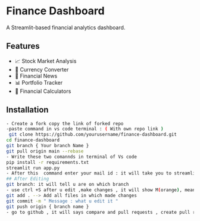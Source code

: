   # Finance Dashboard
A Streamlit-based financial analytics dashboard.

## Features
- 📈 Stock Market Analysis
- 💱 Currency Converter
- 📰 Financial News
- 📊 Portfolio Tracker
- 🧮 Financial Calculators

## Installation
```sh
- Create a fork copy the link of forked repo 
-paste command in vs code terminal : ( With own repo link )
 git clone https://github.com/yourusername/finance-dashboard.git
cd finance-dashboard
git branch { Your branch Name }
git pull origin main --rebase 
- Write these two comannds in terminal of Vs code 
pip install -r requirements.txt
streamlit run app.py
- After this  command enter your mail id : it will take you to streamlit app 
## After Editing 
git branch: it will tell u are on which branch 
- use ctrl +S after u edit ,make changes , it will show M(orange), means modified 
git add . --> Add all files in which made changes
git commit -m " Message : what u edit it " 
git push origin { branch name }
- go to github , it will says compare and pull requests , create pull request .
